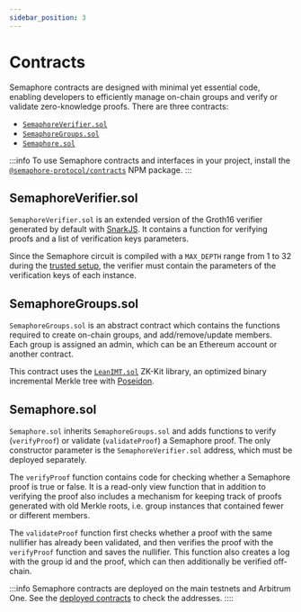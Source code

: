 ```yaml
---
sidebar_position: 3
---
```


# Contracts

Semaphore contracts are designed with minimal yet essential code, enabling developers to efficiently manage on-chain groups and verify or validate zero-knowledge proofs.
There are three contracts:

-   [`SemaphoreVerifier.sol`](https://github.com/semaphore-protocol/semaphore/blob/feat/semaphore-v4/packages/contracts/contracts/base/SemaphoreVerifier.sol)
-   [`SemaphoreGroups.sol`](https://github.com/semaphore-protocol/semaphore/blob/feat/semaphore-v4/packages/contracts/contracts/base/SemaphoreGroups.sol)
-   [`Semaphore.sol`](https://github.com/semaphore-protocol/semaphore/blob/feat/semaphore-v4/packages/contracts/contracts/Semaphore.sol)

:::info
To use Semaphore contracts and interfaces in your project,
install the [`@semaphore-protocol/contracts`](https://github.com/semaphore-protocol/semaphore/tree/feat/semaphore-v4/packages/contracts) NPM package.
:::

## SemaphoreVerifier.sol

`SemaphoreVerifier.sol` is an extended version of the Groth16 verifier generated by default with [SnarkJS](https://github.com/iden3/snarkjs). It contains a function for verifying proofs and a list of verification keys parameters.

Since the Semaphore circuit is compiled with a `MAX_DEPTH` range from 1 to 32 during the [trusted setup](/V4-alpha/glossary#trusted-setup), the verifier must contain the parameters of the verification keys of each instance.

## SemaphoreGroups.sol

`SemaphoreGroups.sol` is an abstract contract which contains the functions required to create on-chain groups, and add/remove/update members. Each group is assigned an admin, which can be an Ethereum account or another contract.

This contract uses the [`LeanIMT.sol`](https://github.com/privacy-scaling-explorations/zk-kit/blob/main/packages/imt.sol/contracts/internal/InternalLeanIMT.sol) ZK-Kit library, an optimized binary incremental Merkle tree with [Poseidon](https://www.poseidon-hash.info).

## Semaphore.sol

`Semaphore.sol` inherits `SemaphoreGroups.sol` and adds functions to verify (`verifyProof`) or validate (`validateProof`) a Semaphore proof. The only constructor parameter is the `SemaphoreVerifier.sol` address, which must be deployed separately.

The `verifyProof` function contains code for checking whether a Semaphore proof is true or false. It is a read-only view function that in addition to verifying the proof also includes a mechanism for keeping track of proofs generated with old Merkle roots, i.e. group instances that contained fewer or different members.

The `validateProof` function first checks whether a proof with the same nullifier has already been validated, and then verifies the proof with the `verifyProof` function and saves the nullifier. This function also creates a log with the group id and the proof, which can then additionally be verified off-chain.

:::info
Semaphore contracts are deployed on the main testnets and Arbitrum One. See the [deployed contracts](/V4-alpha/deployed-contracts) to check the addresses.
::::

